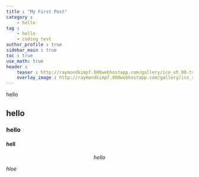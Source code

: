 ```yaml
---
title : "My First Post"
category : 
    - hello
tag : 
    - hello
    - coding test
author_profile : true
sidebar_main : true
toc : true
use_math: true
header :
    teaser : http://raymondkimpf.000webhostapp.com/gallery/ico_sh_00-ts1574783799.jpg
    overlay_image : http://raymondkimpf.000webhostapp.com/gallery/ico_sh_00-ts1574783799.jpg
---
```


hello

## hello

### hello


#### hell


$$hello$$

$hloe$